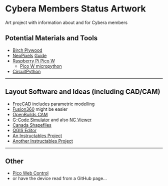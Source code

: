# Cybera Members Status Artwork

Art project with information about and for Cybera members

## Potential Materials and Tools

* [Birch Plywood](https://www.windsorplywood.com/product/birch-import-plywood/)
* [NeoPixels](https://www.amazon.ca/gp/product/B01DC0J3UM/ref=ppx_yo_dt_b_asin_title_o01_s00?ie=UTF8&th=10) [Guide](https://learn.adafruit.com/adafruit-neopixel-uberguide)
* [Raspberry Pi Pico W](https://www.pishop.ca/product/raspberry-pi-pico-w/)
  * [Pico W micropython](https://micropython.org/download/rp2-pico-w/)
* [CircuitPython](https://learn.adafruit.com/getting-started-with-raspberry-pi-pico-circuitpython/neopixel-leds)

---

## Layout Software and Ideas (including CAD/CAM)

* [FreeCAD](https://www.freecad.org/) includes parametric modelling
* [Fusion360](https://www.autodesk.com/products/fusion-360/overview?term=1-YEAR&tab=subscription) might be easier
* [OpenBuilds CAM](https://cam.openbuilds.com/)
* [G-Code Simulator](https://nraynaud.github.io/webgcode/) and also [NC Viewer](https://ncviewer.com/)
* [Canada Shapefiles](https://www12.statcan.gc.ca/census-recensement/2021/geo/sip-pis/boundary-limites/index2021-eng.cfm?year=21)
* [QGIS Editor](https://qgis.org/en/site/)
* [An Instructables Project](https://www.instructables.com/CNC-Cut-Map-With-Photo-Engraving/)
* [Another Instructables Project](https://www.instructables.com/Google-Maps-for-CNC-Projects/)

---

## Other

* [Pico Web Control](https://github.com/justbuchanan/pico_web_control)
* or have the device read from a GitHub page...
